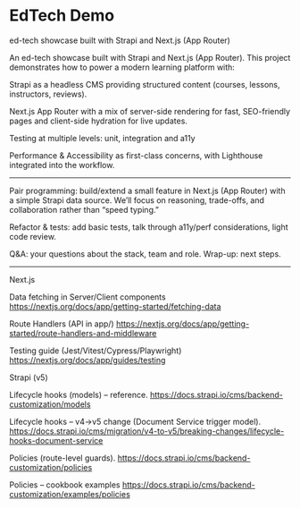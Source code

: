 # EdTech Demo

ed-tech showcase built with Strapi and Next.js (App Router)

An ed-tech showcase built with Strapi and Next.js (App Router). This project demonstrates how to power a modern learning platform with:

Strapi as a headless CMS providing structured content (courses, lessons, instructors, reviews).

Next.js App Router with a mix of server-side rendering for fast, SEO-friendly pages and client-side hydration for live updates.

Testing at multiple levels: unit, integration and a11y

Performance & Accessibility as first-class concerns, with Lighthouse integrated into the workflow.

___

Pair programming: build/extend a small feature in Next.js (App Router) with a simple Strapi data source. We’ll focus on reasoning, trade-offs, and collaboration rather than “speed typing.”

Refactor & tests: add basic tests, talk through a11y/perf considerations, light code review.

Q&A: your questions about the stack, team and role.
Wrap-up: next steps.


___

Next.js

Data fetching in Server/Client components
https://nextjs.org/docs/app/getting-started/fetching-data

Route Handlers (API in app/)
https://nextjs.org/docs/app/getting-started/route-handlers-and-middleware

Testing guide (Jest/Vitest/Cypress/Playwright)
https://nextjs.org/docs/app/guides/testing

Strapi (v5)

Lifecycle hooks (models) – reference. 
https://docs.strapi.io/cms/backend-customization/models

Lifecycle hooks – v4→v5 change (Document Service trigger model).
https://docs.strapi.io/cms/migration/v4-to-v5/breaking-changes/lifecycle-hooks-document-service

Policies (route-level guards).
https://docs.strapi.io/cms/backend-customization/policies

Policies – cookbook examples
https://docs.strapi.io/cms/backend-customization/examples/policies

